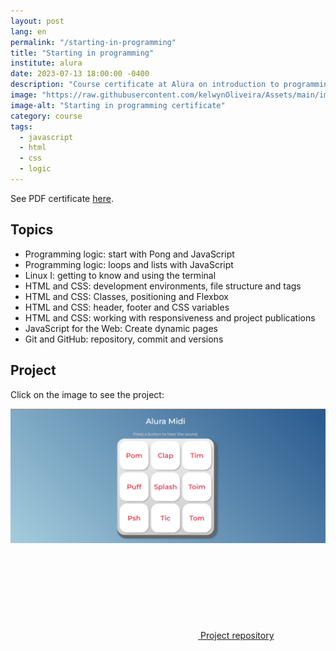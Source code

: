 ```yaml
---
layout: post
lang: en
permalink: "/starting-in-programming"
title: "Starting in programming"
institute: alura
date: 2023-07-13 18:00:00 -0400
description: "Course certificate at Alura on introduction to programming."
image: "https://raw.githubusercontent.com/kelwynOliveira/Assets/main/img/certificates/intensive-courses/alura/degrees/programming/starting-in-programming/front-en.jpg"
image-alt: "Starting in programming certificate"
category: course
tags:
  - javascript
  - html
  - css
  - logic
---
```


See PDF certificate <a href="https://docs.google.com/viewer?url=https://raw.githubusercontent.com/kelwynOliveira/Assets/main/PDF/certificates/intensive-courses/{{page.institute}}{{page.permalink}}.pdf" target="_blank">here</a>.

## Topics

- Programming logic: start with Pong and JavaScript
- Programming logic: loops and lists with JavaScript
- Linux I: getting to know and using the terminal
- HTML and CSS: development environments, file structure and tags
- HTML and CSS: Classes, positioning and Flexbox
- HTML and CSS: header, footer and CSS variables
- HTML and CSS: working with responsiveness and project publications
- JavaScript for the Web: Create dynamic pages
- Git and GitHub: repository, commit and versions

## Project

Click on the image to see the project:

<div class="project">
<a  href="https://kelwynoliveira.github.io/aluramidi/" target="_blank">
<img src="https://raw.githubusercontent.com/kelwynOliveira/aluramidi/gh-pages/thumb.PNG" alt="Aluramidi project thumb">
</a>

<div class="github">
  <a  href="https://github.com/kelwynOliveira/aluramidi" target="_blank">
    <svg class="svg-icon">
        <use xlink:href="{{ '/assets/svg/minima-social-icons.svg#github' | relative_url }}"></use>
    </svg>
  <span>Project repository</span>
  </a>
</div>
</div>
